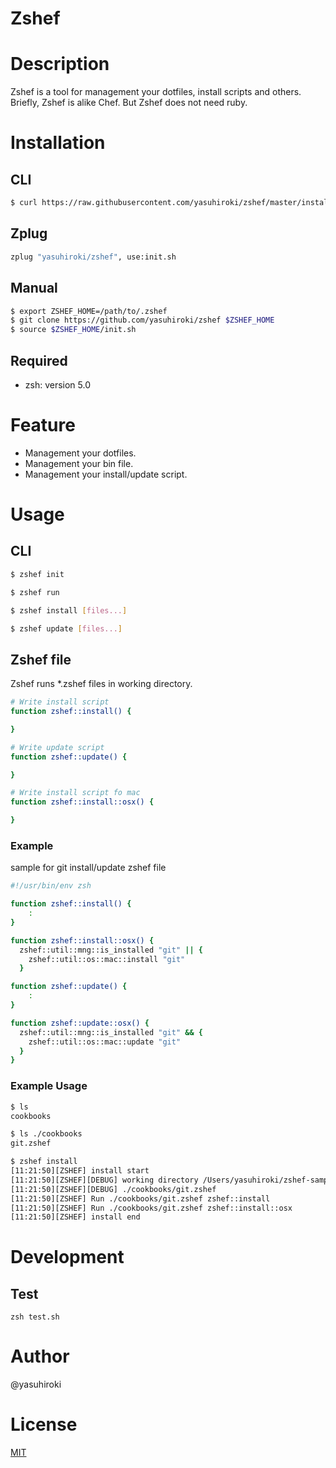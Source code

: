 # Zshef

# Description

Zshef is a tool for management your dotfiles, install scripts and others.  
Briefly, Zshef is alike Chef.  But Zshef does not need ruby.

# Installation

## CLI

```sh
$ curl https://raw.githubusercontent.com/yasuhiroki/zshef/master/install.sh | sh
```

## Zplug

```sh
zplug "yasuhiroki/zshef", use:init.sh
```

## Manual

```sh
$ export ZSHEF_HOME=/path/to/.zshef
$ git clone https://github.com/yasuhiroki/zshef $ZSHEF_HOME
$ source $ZSHEF_HOME/init.sh
```

## Required

- zsh: version 5.0

# Feature

- Management your dotfiles.
- Management your bin file.
- Management your install/update script.

# Usage

## CLI

```sh
$ zshef init
```

```sh
$ zshef run
```

```sh
$ zshef install [files...]
```

```sh
$ zshef update [files...]
```

## Zshef file

Zshef runs \*.zshef files in working directory.

```sh
# Write install script
function zshef::install() {

}
```

```sh
# Write update script
function zshef::update() {

}
```

```sh
# Write install script fo mac
function zshef::install::osx() {

}
```

### Example

sample for git install/update zshef file

```sh
#!/usr/bin/env zsh

function zshef::install() {
    :
}

function zshef::install::osx() {
  zshef::util::mng::is_installed "git" || {
    zshef::util::os::mac::install "git"
  }

function zshef::update() {
    :
}

function zshef::update::osx() {
  zshef::util::mng::is_installed "git" && {
    zshef::util::os::mac::update "git"
  }
}
```

### Example Usage

```sh
$ ls
cookbooks

$ ls ./cookbooks
git.zshef

$ zshef install
[11:21:50][ZSHEF] install start
[11:21:50][ZSHEF][DEBUG] working directory /Users/yasuhiroki/zshef-sample/
[11:21:50][ZSHEF][DEBUG] ./cookbooks/git.zshef
[11:21:50][ZSHEF] Run ./cookbooks/git.zshef zshef::install
[11:21:50][ZSHEF] Run ./cookbooks/git.zshef zshef::install::osx
[11:21:50][ZSHEF] install end
```

# Development

## Test

`zsh test.sh`

# Author

@yasuhiroki

# License

[MIT](./LICENSE)
